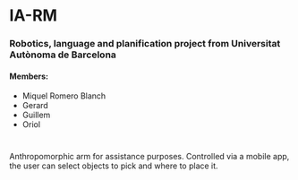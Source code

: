 # IA-RM

### Robotics, language and planification project from Universitat Autònoma de Barcelona
#### Members:
- Miquel Romero Blanch
- Gerard
- Guillem
- Oriol
#
Anthropomorphic arm for assistance purposes. Controlled via a mobile app, the user can select objects to pick and where to place it.
